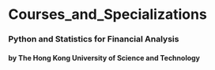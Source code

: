 # Courses_and_Specializations
### Python and Statistics for Financial Analysis
#### by The Hong Kong University of Science and Technology